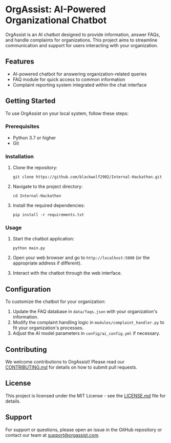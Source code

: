 # OrgAssist: AI-Powered Organizational Chatbot

OrgAssist is an AI chatbot designed to provide information, answer FAQs, and handle complaints for organizations. This project aims to streamline communication and support for users interacting with your organization.

## Features

- AI-powered chatbot for answering organization-related queries
- FAQ module for quick access to common information
- Complaint reporting system integrated within the chat interface

## Getting Started

To use OrgAssist on your local system, follow these steps:

### Prerequisites

- Python 3.7 or higher
- Git

### Installation

1. Clone the repository:
   ```
   git clone https://github.com/blackwolf2902/Internal-Hackathon.git
   ```

2. Navigate to the project directory:
   ```
   cd Internal-Hackathon
   ```

3. Install the required dependencies:
   ```
   pip install -r requirements.txt
   ```

### Usage

1. Start the chatbot application:
   ```
   python main.py
   ```

2. Open your web browser and go to `http://localhost:5000` (or the appropriate address if different).

3. Interact with the chatbot through the web interface.

## Configuration

To customize the chatbot for your organization:

1. Update the FAQ database in `data/faqs.json` with your organization's information.
2. Modify the complaint handling logic in `modules/complaint_handler.py` to fit your organization's processes.
3. Adjust the AI model parameters in `config/ai_config.yml` if necessary.

## Contributing

We welcome contributions to OrgAssist! Please read our [CONTRIBUTING.md](CONTRIBUTING.md) for details on how to submit pull requests.

## License

This project is licensed under the MIT License - see the [LICENSE.md](LICENSE.md) file for details.

## Support

For support or questions, please open an issue in the GitHub repository or contact our team at support@orgassist.com.
